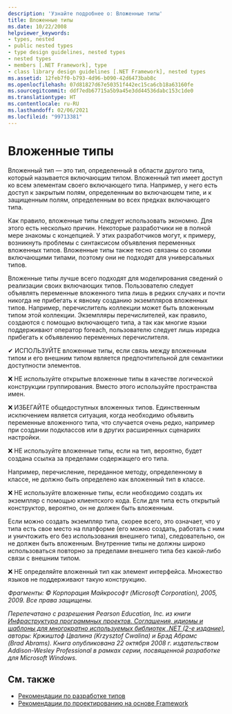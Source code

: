 ```yaml
---
description: 'Узнайте подробнее о: Вложенные типы'
title: Вложенные типы
ms.date: 10/22/2008
helpviewer_keywords:
- types, nested
- public nested types
- type design guidelines, nested types
- nested types
- members [.NET Framework], type
- class library design guidelines [.NET Framework], nested types
ms.assetid: 12feb7f0-b793-4d96-b090-42d6473bab8c
ms.openlocfilehash: 07d81827d67e50351f442ec15ca6cb18a63160fe
ms.sourcegitcommit: ddf7edb67715a5b9a45e3dd44536dabc153c1de0
ms.translationtype: HT
ms.contentlocale: ru-RU
ms.lasthandoff: 02/06/2021
ms.locfileid: "99713381"
---
```

# <a name="nested-types"></a>Вложенные типы

Вложенный тип — это тип, определенный в области другого типа, который называется включающим типом. Вложенный тип имеет доступ ко всем элементам своего включающего типа. Например, у него есть доступ к закрытым полям, определенным во включающем типе, и к защищенным полям, определенным во всех предках включающего типа.

 Как правило, вложенные типы следует использовать экономно. Для этого есть несколько причин. Некоторые разработчики не в полной мере знакомы с концепцией. У этих разработчиков могут, к примеру, возникнуть проблемы с синтаксисом объявления переменных вложенных типов. Вложенные типы также тесно связаны со своими включающими типами, поэтому они не подходят для универсальных типов.

 Вложенные типы лучше всего подходят для моделирования сведений о реализации своих включающих типов. Пользователю следует объявлять переменные вложенного типа лишь в редких случаях и почти никогда не прибегать к явному созданию экземпляров вложенных типов. Например, перечислитель коллекции может быть вложенным типом этой коллекции. Экземпляры перечислителей, как правило, создаются с помощью включающего типа, а так как многие языки поддерживают оператор foreach, пользователю следует лишь изредка прибегать к объявлению переменных перечислителя.

 ✔ ИСПОЛЬЗУЙТЕ вложенные типы, если связь между вложенным типом и его внешним типом является предпочтительной для семантики доступности элементов.

 ❌ НЕ используйте открытые вложенные типы в качестве логической конструкции группирования. Вместо этого используйте пространства имен.

 ❌ ИЗБЕГАЙТЕ общедоступных вложенных типов. Единственным исключением является ситуация, когда необходимо объявить переменные вложенного типа, что случается очень редко, например при создании подклассов или в других расширенных сценариях настройки.

 ❌ НЕ используйте вложенные типы, если на тип, вероятно, будет создана ссылка за пределами содержащего его типа.

 Например, перечисление, переданное методу, определенному в классе, не должно быть определено как вложенный тип в классе.

 ❌ НЕ используйте вложенные типы, если необходимо создать их экземпляр с помощью клиентского кода.  Если для типа есть открытый конструктор, вероятно, он не должен быть вложенным.

 Если можно создать экземпляр типа, скорее всего, это означает, что у типа есть свое место на платформе (его можно создать, работать с ним и уничтожить его без использования внешнего типа), следовательно, он не должен быть вложенным. Внутренние типы не должны широко использоваться повторно за пределами внешнего типа без какой-либо связи с внешним типом.

 ❌ НЕ определяйте вложенный тип как элемент интерфейса. Множество языков не поддерживают такую конструкцию.

 *Фрагменты: © Корпорация Майкрософт (Microsoft Corporation), 2005, 2009. Все права защищены.*

 *Перепечатано с разрешения Pearson Education, Inc. из книги [Инфраструктура программных проектов. Соглашения, идиомы и шаблоны для многократно используемых библиотек .NET (2-е издание)](https://www.informit.com/store/framework-design-guidelines-conventions-idioms-and-9780321545619), авторы: Кржиштоф Цвалина (Krzysztof Cwalina) и Брэд Абрамс (Brad Abrams). Книга опубликована 22 октября 2008 г. издательством Addison-Wesley Professional в рамках серии, посвященной разработке для Microsoft Windows.*

## <a name="see-also"></a>См. также

- [Рекомендации по разработке типов](type.md)
- [Рекомендации по проектированию на основе Framework](index.md)
